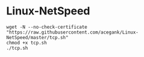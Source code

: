 # Linux-NetSpeed

```
wget -N --no-check-certificate "https://raw.githubusercontent.com/acegank/Linux-NetSpeed/master/tcp.sh"
chmod +x tcp.sh
./tcp.sh
```
